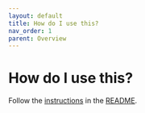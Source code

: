 ```yaml
---
layout: default
title: How do I use this?
nav_order: 1
parent: Overview
---
```


# How do I use this?

Follow the [instructions](https://github.com/gclb/y-grpc-gateway#usage) in the [README](https://github.com/gclb/y-grpc-gateway#readme).
